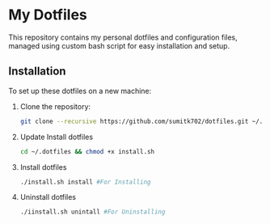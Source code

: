 # My Dotfiles

This repository contains my personal dotfiles and configuration files, managed using custom bash script for easy installation and setup.

## Installation

To set up these dotfiles on a new machine:

1. Clone the repository:
   ```bash
   git clone --recursive https://github.com/sumitk702/dotfiles.git ~/.dotfiles
2. Update Install dotfiles
   ```bash
   cd ~/.dotfiles && chmod +x install.sh
3. Install dotfiles
   ```bash
   ./install.sh install #For Installing
3. Uninstall dotfiles
   ```bash
   ./iinstall.sh unintall #For Uninstalling

